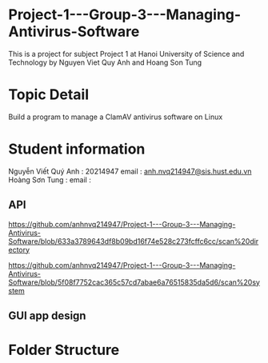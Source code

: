 # Project-1---Group-3---Managing-Antivirus-Software
This is a project for subject Project 1 at Hanoi University of Science and Technology by Nguyen Viet Quy Anh and Hoang Son Tung 
# Topic Detail
Build a program to manage a ClamAV antivirus software on Linux
# Student information
Nguyễn Viết Quý Anh : 20214947
email : anh.nvq214947@sis.hust.edu.vn 
Hoàng Sơn Tung :
email :
## API
https://github.com/anhnvq214947/Project-1---Group-3---Managing-Antivirus-Software/blob/633a3789643df8b09bd16f74e528c273fcffc6cc/scan%20directory

https://github.com/anhnvq214947/Project-1---Group-3---Managing-Antivirus-Software/blob/5f08f7752cac365c57cd7abae6a76515835da5d6/scan%20system



## GUI app design 

# Folder Structure 

